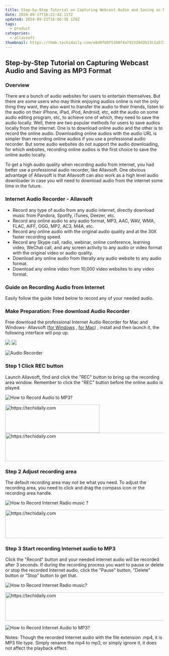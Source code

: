 ```yaml
---
title: Step-by-Step Tutorial on Capturing Webcast Audio and Saving as MP3 Format
date: 2024-09-17T16:22:42.117Z
updated: 2024-09-23T16:06:36.126Z
tags:
  - product
categories:
  - allavsoft
thumbnail: https://thmb.techidaily.com/e8d9fb9f5398f4a792320d2b13c1a57276ee28fb817fc4d294eae20885dd4758.jpg
---
```


## Step-by-Step Tutorial on Capturing Webcast Audio and Saving as MP3 Format

### Overview

There are a bunch of audio websites for users to entertain themselves. But there are some users who may think enjoying audios online is not the only thing they want, they also want to transfer the audio to their friends, listen to the audio on their iPhone, iPad, iPod, Android, etc, edit the audio on some audio editing program, etc, to achieve one of which, they need to save the audio locally. Well, there are two popular methods for users to save audios locally from the internet. One is to download online audio and the other is to record the online audio. Downloading online audios with the audio URL is simpler than recording online audios if you use a professional audio recorder. But some audio websites do not support the audio downloading, for which websites, recording online audios is the first choice to save the online audio locally.

To get a high audio quality when recording audio from internet, you had better use a professional audio recorder, like Allavsoft. One obvious advantage of Allavsoft is that Allavsoft can also work as a high level audio downloader in case you will need to download audio from the internet some time in the future.

### Internet Audio Recorder - Allavsoft

* Record any type of audio from any audio internet, directly download music from Pandora, Spotify, iTunes, Deezer, etc.
* Record any online audio to any audio format, MP3, AAC, WAV, WMA, FLAC, AIFF, OGG, MP2, AC3, M4A, etc.
* Record any online audio with the original audio quality and at the 30X faster recording speed.
* Record any Skype call, radio, webinar, online conference, learning video, WeChat call, and any screen activity to any audio or video format with the original video or audio quality.
* Download any online audio from literally any audio website to any audio format.
* Download any online video from 10,000 video websites to any video format.

### Guide on Recording Audio from Internet

Easily follow the guide listed below to record any of your needed audio.

### Make Preparation: Free download Audio Recorder

Free download the professional Internet Audio Recorder for Mac and Windows- Allavsoft ([for Windows](https://tools.techidaily.com/allavsoft/products/) , [for Mac](https://tools.techidaily.com/allavsoft/products/)) , install and then launch it, the following interface will pop up.

[![](https://www.allavsoft.com/how-to/../images/how-to/free-download-win.jpg)](https://tools.techidaily.com/allavsoft/products/) [![](https://www.allavsoft.com/how-to/../images/how-to/free-download-mac.jpg)](https://tools.techidaily.com/allavsoft/products/)

![Audio Recorder](https://www.allavsoft.com/how-to/../images/allavsoft/screen-shot-600.jpg)

### Step 1 Click REC button

Launch Allavsoft, find and click the "REC" button to bring up the recording area window. Remember to click the "REC" button before the online audio is played.

![How to Record Audio to MP3?](https://www.allavsoft.com/how-to/../images/how-to/record-skype-video-calls/click-rec-to-record-videos.jpg)

<!-- affiliate ads begin -->
<a href="https://aligracehair.sjv.io/c/5597632/1896541/19272" target="_top" id="1896541">
  <img src="//a.impactradius-go.com/display-ad/19272-1896541" border="0" alt="https://techidaily.com" width="300" height="90"/>
</a>
<img height="0" width="0" src="https://aligracehair.sjv.io/i/5597632/1896541/19272" style="position:absolute;visibility:hidden;" border="0" />
<!-- affiliate ads end -->

<!-- affiliate ads begin -->
<a href="https://appsumo.8odi.net/c/5597632/2129741/7443" target="_top" id="2129741">
  <img src="//a.impactradius-go.com/display-ad/7443-2129741" border="0" alt="https://techidaily.com" width="728" height="90"/>
</a>
<img height="0" width="0" src="https://appsumo.8odi.net/i/5597632/2129741/7443" style="position:absolute;visibility:hidden;" border="0" />
<!-- affiliate ads end -->

### Step 2 Adjust recording area

The default recording area may not be what you need. To adjust the recording area, you need to click and drag the compass icon or the recording area handle.

![How to Record Internet Radio music ?](https://www.allavsoft.com/how-to/../images/how-to/record-skype-video-calls/move-adjust-the-recording-frame.jpg)

<!-- affiliate ads begin -->
<a href="https://imp.i357552.net/c/5597632/1001446/11832" target="_top" id="1001446">
  <img src="//a.impactradius-go.com/display-ad/11832-1001446" border="0" alt="https://techidaily.com" width="728" height="90"/>
</a>
<img height="0" width="0" src="https://imp.i357552.net/i/5597632/1001446/11832" style="position:absolute;visibility:hidden;" border="0" />
<!-- affiliate ads end -->

### Step 3 Start recording Internet audio to MP3

Click the "Record" button and your needed internet audio will be recorded after 3 seconds. If during the recording process you want to pause or delete or stop the recorded Internet audio, click the "Pause" button, "Delete" button or "Stop" button to get that.

![How to Record Internet Radio music?](https://www.allavsoft.com/how-to/../images/how-to/record-skype-video-calls/click-REC.jpg)

<!-- affiliate ads begin -->
<a href="https://appsumo.8odi.net/c/5597632/2087389/7443" target="_top" id="2087389">
  <img src="//a.impactradius-go.com/display-ad/7443-2087389" border="0" alt="https://techidaily.com" width="728" height="90"/>
</a>
<img height="0" width="0" src="https://appsumo.8odi.net/i/5597632/2087389/7443" style="position:absolute;visibility:hidden;" border="0" />
<!-- affiliate ads end -->

![How to Record Internet Audio to MP3?](https://www.allavsoft.com/how-to/../images/how-to/record-skype-video-calls/click-stop-save-to-finish-recording.jpg)

Notes: Though the recorded Internet audio with the file extension .mp4, it is MP3 file type. Simply rename the mp4 to mp3, or simply ignore it, it does not affect the playback effect.

<ins class="adsbygoogle"
     style="display:block"
     data-ad-format="autorelaxed"
     data-ad-client="ca-pub-7571918770474297"
     data-ad-slot="1223367746"></ins>

<ins class="adsbygoogle"
     style="display:block"
     data-ad-client="ca-pub-7571918770474297"
     data-ad-slot="8358498916"
     data-ad-format="auto"
     data-full-width-responsive="true"></ins>



